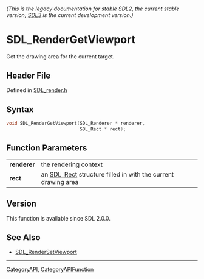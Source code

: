 ###### (This is the legacy documentation for stable SDL2, the current stable version; [SDL3](https://wiki.libsdl.org/SDL3/) is the current development version.)
# SDL_RenderGetViewport

Get the drawing area for the current target.

## Header File

Defined in [SDL_render.h](https://github.com/libsdl-org/SDL/blob/SDL2/include/SDL_render.h)

## Syntax

```c
void SDL_RenderGetViewport(SDL_Renderer * renderer,
                           SDL_Rect * rect);

```

## Function Parameters

|                  |                                                                           |
| ---------------- | ------------------------------------------------------------------------- |
| **renderer**     | the rendering context                                                     |
| **rect**         | an [SDL_Rect](SDL_Rect) structure filled in with the current drawing area |

## Version

This function is available since SDL 2.0.0.

## See Also

- [SDL_RenderSetViewport](SDL_RenderSetViewport)

----
[CategoryAPI](CategoryAPI), [CategoryAPIFunction](CategoryAPIFunction)

